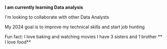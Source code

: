 **I am currently learning Data analysis**

I'm looking to collaborate with other Data Analysts

My 2024 goal is to improve my technical skills and start job hunting

Fun fact: I love baking and watching movies
I have 3 sisters and 1 brother
** I love food**